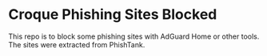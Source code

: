 # Croque Phishing Sites Blocked

This repo is to block some phishing sites with AdGuard Home or other tools. The sites were extracted from PhishTank.
